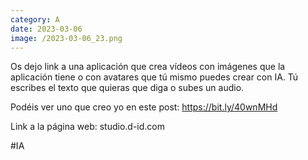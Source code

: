 ```yaml
--- 
category: A 
date: 2023-03-06 
image: /2023-03-06_23.png 
--- 
```


Os dejo link a una aplicación que crea vídeos con imágenes que la aplicación tiene o con avatares que tú mismo puedes crear con IA. Tú escribes el texto que quieras que diga o subes un audio. 

Podéis ver uno que creo yo en este post: https://bit.ly/40wnMHd

Link a la página web: studio.d-id.com

#IA
